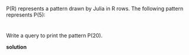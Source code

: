 P(R) represents a pattern drawn by Julia in R rows. The following pattern represents P(5):

#
## 
### 
#### 
#####
Write a query to print the pattern P(20).


**solution**
````sql
````
